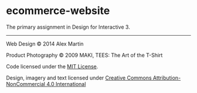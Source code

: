 ecommerce-website
=================

The primary assignment in Design for Interactive 3.

---
Web Design © 2014 Alex Martin

Product Photography © 2009 MAKI, TEES: The Art of the T-Shirt

Code licensed under the [MIT License](LICENSE).

Design, imagery and text licensed under [Creative Commons Attribution-NonCommercial 4.0 International](http://creativecommons.org/licenses/by-nc/4.0/)
